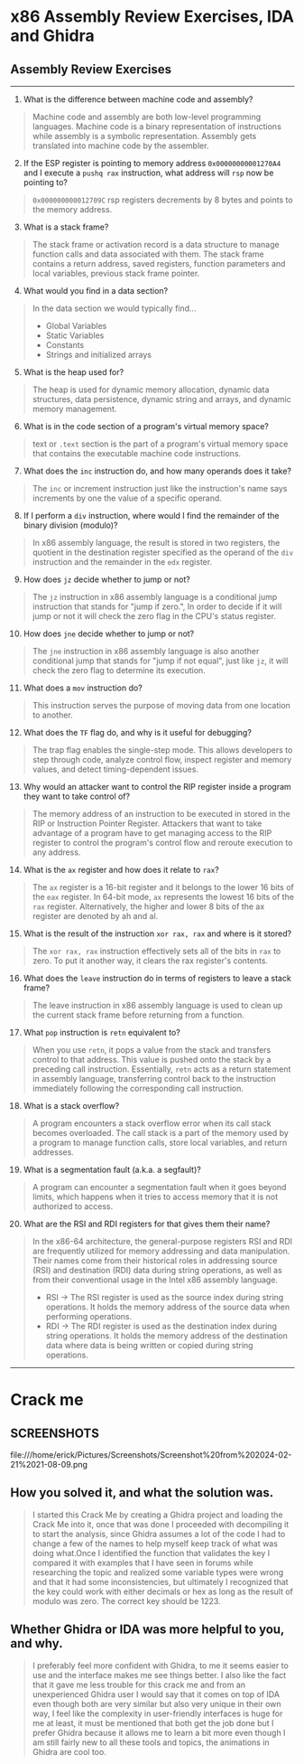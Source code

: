 # x86 Assembly Review Exercises, IDA and Ghidra

## Assembly Review Exercises
---
1. What is the difference between machine code and assembly?
>Machine code and assembly are both low-level programming languages. Machine code is a binary representation of instructions while assembly is a symbolic representation. Assembly gets translated into machine code by the assembler.

2. If the ESP register is pointing to memory address `0x00000000001270A4` and I execute a `pushq rax` instruction, what address will `rsp` now be pointing to?
> ```0x000000000012709C```
> rsp registers decrements by 8 bytes and points to the memory address.

3. What is a stack frame?
>The stack frame or activation record is a data structure to manage function calls and data associated with them. The stack frame contains a return address, saved registers, function parameters and local variables, previous stack frame pointer.

4. What would you find in a data section?
>  In the data section we would typically find...
>   * Global Variables
>   * Static Variables
>   * Constants
>   * Strings and initialized arrays

5. What is the heap used for?
>  The heap is used for dynamic memory allocation, dynamic data structures, data persistence, dynamic string and arrays, and dynamic memory management.

6. What is in the code section of a program's virtual memory space?
>  text or `.text` section is the part of a program's virtual memory space that contains the executable machine code instructions.

7. What does the `inc` instruction do, and how many operands does it take?
>  The `inc` or increment instruction just like the instruction's name says increments by one the value of a specific operand.

8. If I perform a `div` instruction, where would I find the remainder of the binary division (modulo)?
>  In x86 assembly language, the result is stored in two registers, the quotient in the destination register specified as the operand of the `div` instruction and the remainder in the `edx` register.

9. How does `jz` decide whether to jump or not?
>  The `jz` instruction in x86 assembly language is a conditional jump instruction that stands for "jump if zero.", In order to decide if it will jump or not it will check the zero flag in the CPU's status register.

10. How does `jne` decide whether to jump or not?
>  The `jne` instruction in x86 assembly language is also another conditional jump that stands for "jump if not equal", just like `jz`, it will check the zero flag to determine its execution.

11. What does a `mov` instruction do?
>  This instruction serves the purpose of moving data from one location to another. 

12. What does the `TF` flag do, and why is it useful for debugging?
>  The trap flag enables the single-step mode. This allows developers to step through code, analyze control flow, inspect register and memory values, and detect timing-dependent issues.

13. Why would an attacker want to control the RIP register inside a program they want to take control of?
>  The memory address of an instruction to be executed in stored in the RIP or Instruction Pointer Register. Attackers that want to take advantage of a program have to get managing access to the RIP register to control the program's control flow and reroute execution to any address.

14. What is the `ax` register and how does it relate to `rax`?
>  The `ax` register is a 16-bit register and it belongs to the lower 16 bits of the `eax` register.
>  In 64-bit mode, `ax` represents the lowest 16 bits of the `rax` register. Alternatively, the higher and lower 8 bits of the ax register are denoted by ah and al.

15. What is the result of the instruction `xor rax, rax` and where is it stored?
>  The `xor rax, rax` instruction effectively sets all of the bits in `rax` to zero.
To put it another way, it clears the rax register's contents.

16. What does the `leave` instruction do in terms of registers to leave a stack frame?
>  The leave instruction in x86 assembly language is used to clean up the current stack frame before returning from a function.

17. What `pop` instruction is `retn` equivalent to?
>  When you use `retn`, it pops a value from the stack and transfers control to that address. This value is pushed onto the stack by a preceding call instruction. Essentially, `retn` acts as a return statement in assembly language, transferring control back to the instruction immediately following the corresponding call instruction.

18. What is a stack overflow?
>  A program encounters a stack overflow error when its call stack becomes overloaded. The call stack is a part of the memory used by a program to manage function calls, store local variables, and return addresses.

19. What is a segmentation fault (a.k.a. a segfault)?
>  A program can encounter a segmentation fault when it goes beyond limits, which happens when it tries to access memory that it is not authorized to access.

20. What are the RSI and RDI registers for that gives them their name?
>  In the x86-64 architecture, the general-purpose registers RSI and RDI are frequently utilized for memory addressing and data manipulation. Their names come from their historical roles in addressing source (RSI) and destination (RDI) data during string operations, as well as from their conventional usage in the Intel x86 assembly language.
>  * RSI ->  The RSI register is  used as the source index during string operations. It holds the memory address of the source data when performing operations.
>  * RDI ->  The RDI register is  used as the destination index during string operations. It holds the memory address of the destination data where data is being written or copied during string operations.

---
# Crack me

## SCREENSHOTS 

file:///home/erick/Pictures/Screenshots/Screenshot%20from%202024-02-21%2021-08-09.png
## How you solved it, and what the solution was.
>  I started this Crack Me by creating a Ghidra project and loading the Crack Me into it, once that was done I proceeded with decompiling it to start the analysis, since Ghidra assumes a lot of the code I had to change a few of the names to help myself keep track of what was doing what.Once I identified the function that validates the key I compared it with examples that I have seen in forums while researching the topic and realized some variable types were wrong and that it had some inconsistencies, but ultimately   I recognized that the key could work with either decimals or hex as long as the result of modulo was zero. The correct key should be 1223.
    
## Whether Ghidra or IDA was more helpful to you, and why.
>  I preferably feel more confident with Ghidra, to me it seems easier to use and the interface makes me see things better. I also like the fact that it gave me less trouble for this crack me and from an unexperienced Ghidra user I would say that it comes on top of IDA even though both are very similar but also very unique in their own way, I feel like the complexity in user-friendly interfaces is huge for me at least, it must be mentioned that both get the job done but I prefer Ghidra because it allows me to learn a bit more even though I am still fairly new to all these tools and topics, the animations in Ghidra are cool too.
